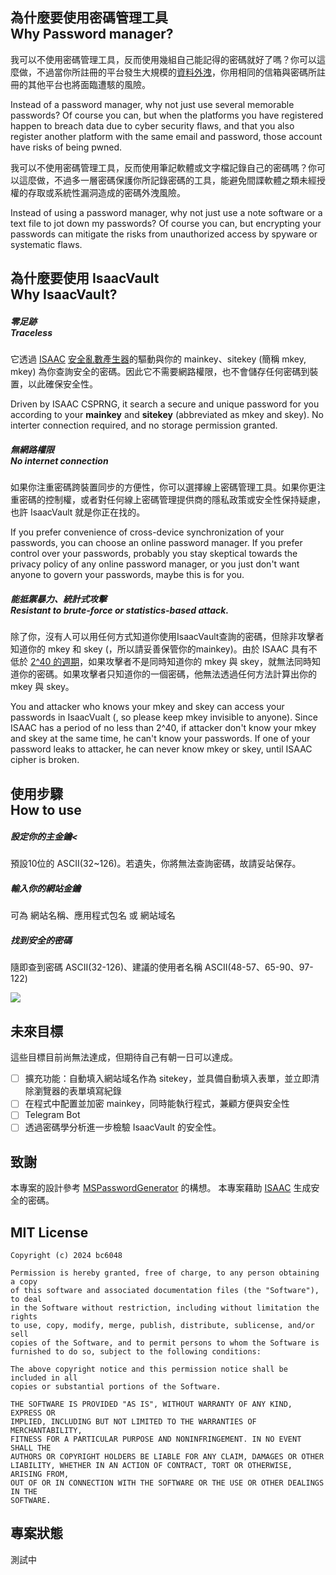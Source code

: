 
## 為什麼要使用密碼管理工具<br>Why Password manager?
我可以不使用密碼管理工具，反而使用幾組自己能記得的密碼就好了嗎？你可以這麼做，不過當你所註冊的平台發生大規模的[資料外洩](https://haveibeenpwned.com/)，你用相同的信箱與密碼所註冊的其他平台也將面臨遭駭的風險。

Instead of a password manager, why not just use several memorable passwords? Of course you can, but when the platforms you have registered happen to breach data due to cyber security flaws, and that you also register another platform with the same email and password, those account have risks of being pwned.

我可以不使用密碼管理工具，反而使用筆記軟體或文字檔記錄自己的密碼嗎？你可以這麼做，不過多一層密碼保護你所記錄密碼的工具，能避免間諜軟體之類未經授權的存取或系統性漏洞造成的密碼外洩風險。

Instead of using a password manager, why not just use a note software or a text file to jot down my passwords? Of course you can, but  encrypting your passwords can mitigate the risks from unauthorized access by spyware or systematic flaws.

## 為什麼要使用 IsaacVault<br>Why IsaacVault?

##### 零足跡<br>Traceless
它透過 [ISAAC](https://en.wikipedia.org/wiki/ISAAC_(cipher)) [安全亂數產生器](https://zh.wikipedia.org/zh-tw/%E5%AF%86%E7%A0%81%E5%AD%A6%E5%AE%89%E5%85%A8%E4%BC%AA%E9%9A%8F%E6%9C%BA%E6%95%B0%E7%94%9F%E6%88%90%E5%99%A8)的驅動與你的 mainkey、sitekey (簡稱 mkey, mkey) 為你查詢安全的密碼。因此它不需要網路權限，也不會儲存任何密碼到裝置，以此確保安全性。

Driven by ISAAC CSPRNG, it search a secure and unique password for you according to your **mainkey** and **sitekey** (abbreviated as mkey and skey). No interter connection required, and no storage permission granted.

##### 無網路權限<br>No internet connection
如果你注重密碼跨裝置同步的方便性，你可以選擇線上密碼管理工具。如果你更注重密碼的控制權，或者對任何線上密碼管理提供商的隱私政策或安全性保持疑慮，也許 IsaacVault 就是你正在找的。

If you prefer convenience of cross-device synchronization of your passwords, you can choose an online password manager. If you prefer control over your passwords, probably you stay skeptical towards the privacy policy of any online password manager, or you just don't want anyone to govern your passwords, maybe this is for you.

##### 能抵禦暴力、統計式攻擊<br>Resistant to brute-force or statistics-based attack.

除了你，沒有人可以用任何方式知道你使用IsaacVault查詢的密碼，但除非攻擊者知道你的 mkey 和 skey (，所以請妥善保管你的mainkey)。由於 ISAAC 具有不低於 [2^40 的週期](https://www.burtleburtle.net/bob/rand/isaacafa.html)，如果攻擊者不是同時知道你的 mkey 與 skey，就無法同時知道你的密碼。如果攻擊者只知道你的一個密碼，他無法透過任何方法計算出你的 mkey 與 skey。

You and attacker who knows your mkey and skey can access your passwords in IsaacVualt (, so please keep mkey invisible to anyone). Since ISAAC has a period of no less than 2^40, if attacker don't know your mkey and skey at the same time, he can't know your passwords. If one of your password leaks to attacker, he can never know mkey or skey, until ISAAC cipher is broken.


## 使用步驟<br>How to use
##### 設定你的主金鑰<
預設10位的 ASCII(32~126)。若遺失，你將無法查詢密碼，故請妥站保存。
##### 輸入你的網站金鑰
可為 網站名稱、應用程式包名 或 網站域名
##### 找到安全的密碼
隨即查到密碼 ASCII(32-126)、建議的使用者名稱 ASCII(48-57、65-90、97-122)

![](https://megapx-assets.dcard.tw/images/a7fe32b7-f432-46b5-9533-6f845803f46d/1280.webp)

## 未來目標
這些目標目前尚無法達成，但期待自己有朝一日可以達成。
- [ ] 擴充功能：自動填入網站域名作為 sitekey，並具備自動填入表單，並立即清除瀏覽器的表單填寫紀錄
- [ ] 在程式中配置並加密 mainkey，同時能執行程式，兼顧方便與安全性
- [ ] Telegram Bot
- [ ] 透過密碼學分析進一步檢驗 IsaacVault 的安全性。

## 致謝
本專案的設計參考 [MSPasswordGenerator](https://github.com/Ayukawayen/MSPasswordGenerator) 的構想。
本專案藉助 [ISAAC](https://www.burtleburtle.net/bob/c/readable.c) 生成安全的密碼。
## MIT License
```
Copyright (c) 2024 bc6048

Permission is hereby granted, free of charge, to any person obtaining a copy
of this software and associated documentation files (the "Software"), to deal
in the Software without restriction, including without limitation the rights
to use, copy, modify, merge, publish, distribute, sublicense, and/or sell
copies of the Software, and to permit persons to whom the Software is
furnished to do so, subject to the following conditions:

The above copyright notice and this permission notice shall be included in all
copies or substantial portions of the Software.

THE SOFTWARE IS PROVIDED "AS IS", WITHOUT WARRANTY OF ANY KIND, EXPRESS OR
IMPLIED, INCLUDING BUT NOT LIMITED TO THE WARRANTIES OF MERCHANTABILITY,
FITNESS FOR A PARTICULAR PURPOSE AND NONINFRINGEMENT. IN NO EVENT SHALL THE
AUTHORS OR COPYRIGHT HOLDERS BE LIABLE FOR ANY CLAIM, DAMAGES OR OTHER
LIABILITY, WHETHER IN AN ACTION OF CONTRACT, TORT OR OTHERWISE, ARISING FROM,
OUT OF OR IN CONNECTION WITH THE SOFTWARE OR THE USE OR OTHER DEALINGS IN THE
SOFTWARE.
```
## 專案狀態
測試中
